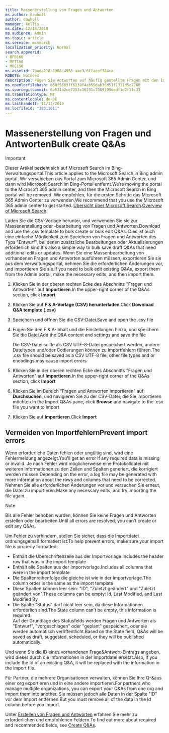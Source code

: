 ```yaml
---
title: Massenerstellung von Fragen und Antworten
ms.author: dawholl
author: dawholl
manager: kellis
ms.date: 12/18/2018
ms.audience: Admin
ms.topic: article
ms.service: mssearch
localization_priority: Normal
search.appverid:
- BFB160
- MET150
- MOE150
ms.assetid: 7bada218-8908-4956-aae3-6ffaeef384ca
ROBOTS: NoIndex
description: Fügen Sie Antworten auf häufig gestellte Fragen mit den Importtools im Microsoft Search-Verwaltungsportal schnell hinzu.
ms.openlocfilehash: 660f5663ff6238f4ab59dab36d51f1311d5c7260
ms.sourcegitcommit: 6b531b2ce7253c16251c7089795dedf1d2f3fc33
ms.translationtype: MT
ms.contentlocale: de-DE
ms.lasthandoff: 11/13/2019
ms.locfileid: "38311611"
---
```

# <a name="bulk-create-qas"></a><span data-ttu-id="38823-103">Massenerstellung von Fragen und Antworten</span><span class="sxs-lookup"><span data-stu-id="38823-103">Bulk create Q&As</span></span>

> [!IMPORTANT]
> <span data-ttu-id="38823-104">Dieser Artikel bezieht sich auf Microsoft Search im Bing-Verwaltungsportal.</span><span class="sxs-lookup"><span data-stu-id="38823-104">This article applies to the Microsoft Search in Bing admin portal.</span></span> <span data-ttu-id="38823-105">Wir verschieben das Portal zum Microsoft 365 Admin Center, und dann wird Microsoft Search im Bing-Portal entfernt.</span><span class="sxs-lookup"><span data-stu-id="38823-105">We’re moving the portal to the Microsoft 365 admin center, and then the Microsoft Search in Bing portal will be removed.</span></span> <span data-ttu-id="38823-106">Wir empfehlen, für die ersten Schritte das Microsoft 365 Admin Center zu verwenden.</span><span class="sxs-lookup"><span data-stu-id="38823-106">We recommend that you use the Microsoft 365 admin center to get started.</span></span> <span data-ttu-id="38823-107">[Übersicht über Microsoft Search](overview-microsoft-search.md).</span><span class="sxs-lookup"><span data-stu-id="38823-107">[Overview of Microsoft Search](overview-microsoft-search.md).</span></span>
    
<span data-ttu-id="38823-108">Laden Sie die CSV-Vorlage herunter, und verwenden Sie sie zur Massenerstellung oder -bearbeitung von Fragen und Antworten.</span><span class="sxs-lookup"><span data-stu-id="38823-108">Download and use the .csv template to bulk create or bulk edit Q&As.</span></span> <span data-ttu-id="38823-109">Dies ist auch eine einfache Möglichkeit zum Speichern von Fragen und Antworten des Typs "Entwurf", bei denen zusätzliche Bearbeitungen oder Aktualisierungen erforderlich sind.</span><span class="sxs-lookup"><span data-stu-id="38823-109">It's also a simple way to bulk save draft Q&As that need additional edits or updates.</span></span> <span data-ttu-id="38823-110">Wenn Sie eine Massenbearbeitung von vorhandenen Fragen und Antworten ausführen müssen, exportieren Sie sie aus dem Verwaltungsportal, nehmen Sie die erforderlichen Änderungen vor, und importieren Sie sie.</span><span class="sxs-lookup"><span data-stu-id="38823-110">If you need to bulk edit existing Q&As, export them from the Admin portal, make the necessary edits, and then import them.</span></span>
  
1. <span data-ttu-id="38823-111">Klicken Sie in der oberen rechten Ecke des Abschnitts "Fragen und Antworten" auf **Importieren**.</span><span class="sxs-lookup"><span data-stu-id="38823-111">In the upper-right corner of the Q&As section, click **Import**</span></span>
    
2. <span data-ttu-id="38823-112">Klicken Sie auf **F & A-Vorlage (CSV) herunterladen**.</span><span class="sxs-lookup"><span data-stu-id="38823-112">Click **Download Q&A template (.csv)**</span></span>
    
3. <span data-ttu-id="38823-113">Speichern und öffnen Sie die CSV-Datei.</span><span class="sxs-lookup"><span data-stu-id="38823-113">Save and open the .csv file</span></span>
    
4. <span data-ttu-id="38823-114">Fügen Sie den F & A-Inhalt und die Einstellungen hinzu, und speichern Sie die Datei.</span><span class="sxs-lookup"><span data-stu-id="38823-114">Add the Q&A content and settings and save the file</span></span>

    <span data-ttu-id="38823-115">Die CSV-Datei sollte als CSV UTF-8-Datei gespeichert werden, andere Dateitypen und/oder Codierungen können zu Importfehlern führen.</span><span class="sxs-lookup"><span data-stu-id="38823-115">The .csv file should be saved as a CSV UTF-8 file, other file types and or encodings may cause import errors</span></span>
    
5. <span data-ttu-id="38823-116">Klicken Sie in der oberen rechten Ecke des Abschnitts "Fragen und Antworten" auf **Importieren**.</span><span class="sxs-lookup"><span data-stu-id="38823-116">In the upper-right corner of the Q&As section, click **Import**</span></span>
    
6. <span data-ttu-id="38823-117">Klicken Sie im Bereich "Fragen und Antworten importieren" auf **Durchsuchen**, und navigieren Sie zu der CSV-Datei, die Sie importieren möchten.</span><span class="sxs-lookup"><span data-stu-id="38823-117">In the Import Q&As pane, click **Browse** and navigate to the .csv file you want to import</span></span> 
    
7. <span data-ttu-id="38823-118">Klicken Sie auf **Importieren**.</span><span class="sxs-lookup"><span data-stu-id="38823-118">Click **Import**</span></span>

## <a name="prevent-import-errors"></a><span data-ttu-id="38823-119">Vermeiden von Importfehlern</span><span class="sxs-lookup"><span data-stu-id="38823-119">Prevent import errors</span></span>      
<span data-ttu-id="38823-120">Wenn erforderliche Daten fehlen oder ungültig sind, wird eine Fehlermeldung angezeigt.</span><span class="sxs-lookup"><span data-stu-id="38823-120">You'll get an error if any required data is missing or invalid.</span></span> <span data-ttu-id="38823-121">Je nach Fehler wird möglicherweise eine Protokolldatei mit weiteren Informationen zu den Zeilen und Spalten generiert, die korrigiert werden müssen.</span><span class="sxs-lookup"><span data-stu-id="38823-121">Depending on the error, a log file may be generated with more information about the rows and columns that need to be corrected.</span></span> <span data-ttu-id="38823-122">Nehmen Sie alle erforderlichen Änderungen vor und versuchen Sie erneut, die Datei zu importieren.</span><span class="sxs-lookup"><span data-stu-id="38823-122">Make any necessary edits, and try importing the file again.</span></span>

> [!NOTE]
> <span data-ttu-id="38823-123">Bis alle Fehler behoben wurden, können Sie keine Fragen und Antworten erstellen oder bearbeiten.</span><span class="sxs-lookup"><span data-stu-id="38823-123">Until all errors are resolved, you can't create or edit any Q&As.</span></span> 

<span data-ttu-id="38823-124">Um Fehler zu verhindern, stellen Sie sicher, dass die Importdatei ordnungsgemäß formatiert ist:</span><span class="sxs-lookup"><span data-stu-id="38823-124">To help prevent errors, make sure your import file is properly formatted:</span></span>
- <span data-ttu-id="38823-125">Enthält die Überschriftenzeile aus der Importvorlage.</span><span class="sxs-lookup"><span data-stu-id="38823-125">Includes the header row that was in the import template</span></span>
- <span data-ttu-id="38823-126">Enthält alle Spalten aus der Importvorlage.</span><span class="sxs-lookup"><span data-stu-id="38823-126">Includes all columns that were in the import template</span></span>
- <span data-ttu-id="38823-127">Die Spaltenreihenfolge die gleiche ist wie in der Importvorlage.</span><span class="sxs-lookup"><span data-stu-id="38823-127">The column order is the same as the import template</span></span>
- <span data-ttu-id="38823-128">Diese Spalten können leer sein: "ID", "Zuletzt geändert" und "Zuletzt geändert von".</span><span class="sxs-lookup"><span data-stu-id="38823-128">These columns can be empty: Id, Last Modified, and Last Modified By</span></span>
- <span data-ttu-id="38823-129">Die Spalte "Status" darf nicht leer sein, da diese Informationen erforderlich sind.</span><span class="sxs-lookup"><span data-stu-id="38823-129">The State column can't be empty, this information is required</span></span>  
<span data-ttu-id="38823-130">Auf der Grundlage des Statusfelds werden Fragen und Antworten als "Entwurf", "vorgeschlagen" oder "geplant" gespeichert, oder sie werden automatisch veröffentlicht.</span><span class="sxs-lookup"><span data-stu-id="38823-130">Based on the State field, Q&As will be saved as draft, suggested, scheduled, or they will be published automatically.</span></span>

<span data-ttu-id="38823-131">Und wenn Sie die ID eines vorhandenen Frage&Antwort-Eintrags angeben, wird dieser durch die Informationen in der Importdatei ersetzt.</span><span class="sxs-lookup"><span data-stu-id="38823-131">Also, if you include the Id of an existing Q&A, it will be replaced with the information in the import file.</span></span>

<span data-ttu-id="38823-132">Für Partner, die mehrere Organisationen verwalten, können Sie Ihre Q-&aus einer org exportieren und in eine andere importieren.</span><span class="sxs-lookup"><span data-stu-id="38823-132">For partners who manage multiple organizations, you can export your Q&As from one org and import them into another.</span></span> <span data-ttu-id="38823-133">Sie müssen jedoch alle Daten in der Spalte "ID" vor dem Import entfernen.</span><span class="sxs-lookup"><span data-stu-id="38823-133">But you must remove all of the data in the Id column before you import.</span></span>

<span data-ttu-id="38823-134">Unter [Erstellen von Fragen und Antworten](create-qas.md) erfahren Sie mehr zu erforderlichen und empfohlenen Feldern.</span><span class="sxs-lookup"><span data-stu-id="38823-134">To find out more about required and recommended fields, see [Create Q&As](create-qas.md).</span></span>

  

